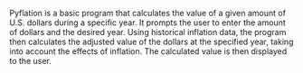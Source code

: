 Pyflation is a basic program that calculates the value of a given amount of U.S. dollars during a specific year. It prompts the user to enter the amount of dollars and the desired year. Using historical inflation data, the program then calculates the adjusted value of the dollars at the specified year, taking into account the effects of inflation. The calculated value is then displayed to the user.
